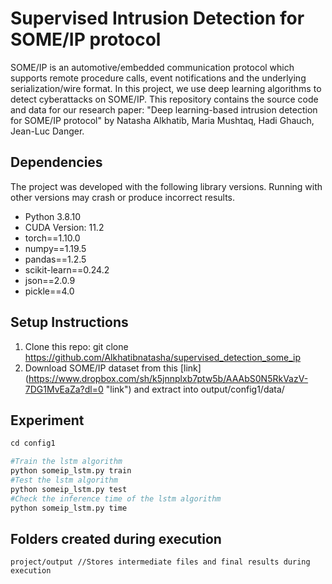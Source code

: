 # Supervised Intrusion Detection for SOME/IP protocol
SOME/IP is an automotive/embedded communication protocol which supports remote procedure calls, event notifications and the underlying serialization/wire format. In this project, we use deep learning algorithms to detect cyberattacks on SOME/IP. This repository contains the source code and data for our research paper: "Deep learning-based intrusion detection for SOME/IP protocol" by Natasha Alkhatib, Maria Mushtaq, Hadi Ghauch, Jean-Luc Danger.

## Dependencies ##
The project was developed with the following library versions. Running with other versions may crash or produce incorrect results.

* Python 3.8.10
* CUDA Version: 11.2
* torch==1.10.0
* numpy==1.19.5
* pandas==1.2.5
* scikit-learn==0.24.2
* json==2.0.9
* pickle==4.0

## Setup Instructions ## 
1. Clone this repo: git clone https://github.com/Alkhatibnatasha/supervised_detection_some_ip
2. Download SOME/IP dataset from this [link] (https://www.dropbox.com/sh/k5jnnplxb7ptw5b/AAAbS0N5RkVazV-7DG1MvEaZa?dl=0 "link") and extract into output/config1/data/

## Experiment ## 

```python
cd config1

#Train the lstm algorithm
python someip_lstm.py train
#Test the lstm algorithm
python someip_lstm.py test
#Check the inference time of the lstm algorithm
python someip_lstm.py time
```

## Folders created during execution ## 
```
project/output //Stores intermediate files and final results during execution
```
